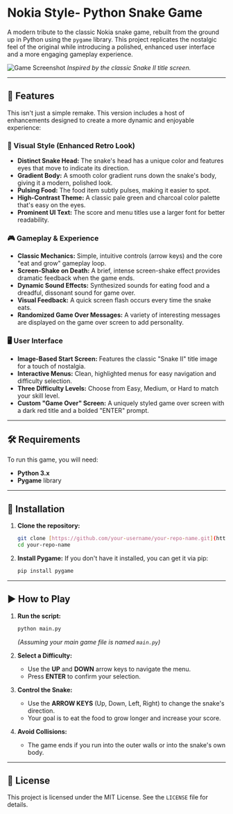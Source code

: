 # Nokia Style- Python Snake Game

A modern tribute to the classic Nokia snake game, rebuilt from the ground up in Python using the `pygame` library. This project replicates the nostalgic feel of the original while introducing a polished, enhanced user interface and a more engaging gameplay experience.

![Game Screenshot](https://placehold.co/600x400/c7f0d8/43523d?text=Add+Game+Screenshot+Here)
*Inspired by the classic Snake II title screen.*

---

## 🌟 Features

This isn't just a simple remake. This version includes a host of enhancements designed to create a more dynamic and enjoyable experience:

### 🎨 Visual Style (Enhanced Retro Look)

* **Distinct Snake Head:** The snake's head has a unique color and features eyes that move to indicate its direction.
* **Gradient Body:** A smooth color gradient runs down the snake's body, giving it a modern, polished look.
* **Pulsing Food:** The food item subtly pulses, making it easier to spot.
* **High-Contrast Theme:** A classic pale green and charcoal color palette that's easy on the eyes.
* **Prominent UI Text:** The score and menu titles use a larger font for better readability.

### 🎮 Gameplay & Experience

* **Classic Mechanics:** Simple, intuitive controls (arrow keys) and the core "eat and grow" gameplay loop.
* **Screen-Shake on Death:** A brief, intense screen-shake effect provides dramatic feedback when the game ends.
* **Dynamic Sound Effects:** Synthesized sounds for eating food and a dreadful, dissonant sound for game over.
* **Visual Feedback:** A quick screen flash occurs every time the snake eats.
* **Randomized Game Over Messages:** A variety of interesting messages are displayed on the game over screen to add personality.

### 🖥️ User Interface

* **Image-Based Start Screen:** Features the classic "Snake II" title image for a touch of nostalgia.
* **Interactive Menus:** Clean, highlighted menus for easy navigation and difficulty selection.
* **Three Difficulty Levels:** Choose from Easy, Medium, or Hard to match your skill level.
* **Custom "Game Over" Screen:** A uniquely styled game over screen with a dark red title and a bolded "ENTER" prompt.

---

## 🛠️ Requirements

To run this game, you will need:

* **Python 3.x**
* **Pygame** library

---

## 🚀 Installation

1.  **Clone the repository:**
    ```bash
    git clone [https://github.com/your-username/your-repo-name.git](https://github.com/your-username/your-repo-name.git)
    cd your-repo-name
    ```

2.  **Install Pygame:**
    If you don't have it installed, you can get it via pip:
    ```bash
    pip install pygame
    ```

---

## ▶️ How to Play

1.  **Run the script:**
    ```bash
    python main.py
    ```
    *(Assuming your main game file is named `main.py`)*

2.  **Select a Difficulty:**
    * Use the **UP** and **DOWN** arrow keys to navigate the menu.
    * Press **ENTER** to confirm your selection.

3.  **Control the Snake:**
    * Use the **ARROW KEYS** (Up, Down, Left, Right) to change the snake's direction.
    * Your goal is to eat the food to grow longer and increase your score.

4.  **Avoid Collisions:**
    * The game ends if you run into the outer walls or into the snake's own body.

---

## 📄 License

This project is licensed under the MIT License. See the `LICENSE` file for details.
